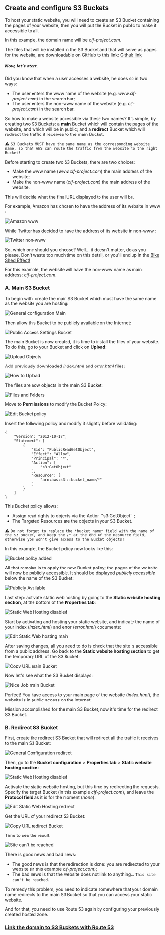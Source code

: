 ## Create and configure S3 Buckets

To host your static website, you will need to create an S3 Bucket containing the pages of your website, then you will put the Bucket in public to make it accessible to all.

In this example, the domain name will be *cif-project.com*.

The files that will be installed in the S3 Bucket and that will serve as pages for the website, are downloadable on GitHub to this link: [Github link]()

##### Now, let’s start.

Did you know that when a user accesses a website, he does so in two ways:

- The user enters the www name of the website (e.g. *www<nolink>.cif-project.com*) in the search bar;
- The user enters the non-www name of the website (e.g. *cif-project.com*) in the search bar.

So how to make a website accessible via these two names? It's simple, by creating two S3 Buckets: a **main** Bucket which will contain the pages of the website, and which will be in public; and a **redirect** Bucket which will redirect the traffic it receives to the main Bucket.

:warning: `S3 Buckets MUST have the same name as the corresponding website name, so that AWS can route the traffic from the website to the right Bucket!`

Before starting to create two S3 Buckets, there are two choices:
- Make the www name (*www<nolink>.cif-project.com*) the main address of the website;
- Make the non-www name (*cif-project.com*) the main address of the website.

This will decide what the final URL displayed to the user will be.

For example, Amazon has chosen to have the address of its website in www :

![Amazon www](images/amazon-www.png ':size=250')

While Twitter has decided to have the address of its website in non-www :

![Twitter non-www](images/twitter-non-www.png ':size=250')

So, which one should you choose? Well… it doesn't matter, do as you please. Don't waste too much time on this detail, or you'll end up in the [Bike Shed Effect!](https://bikeshed.com/)

For this example, the website will have the non-www name as main address: *cif-project.com*.


### A.	Main S3 Bucket

To begin with, create the main S3 Bucket which must have the same name as the website you are hosting:

![General configuration Main](images/general-configuration-main.png ':size=700')

Then allow this Bucket to be publicly available on the Internet:

![Public Access Settings Bucket](images/public-access-settings-bucket.png ':size=800')

The main Bucket is now created, it is time to install the files of your website. To do this, go to your Bucket and click on **Upload**:

![Upload Objects](images/upload-objects.png ':size=1200')

Add previously downloaded *index.html* and *error.html* files:

![How to Upload](images/how-to-upload.png ':size=1300')

The files are now objects in the main S3 Bucket:

![Files and Folders](images/files-and-folders.png ':size=750')

Move to **Permissions** to modify the Bucket Policy:

![Edit Bucket policy](images/edit-bucket-policy.png ':size=1000')

Insert the following policy and modify it slightly before validating:

```
{
    "Version": "2012-10-17",
    "Statement": [
        {
            "Sid": "PublicReadGetObject",
            "Effect": "Allow",
            "Principal": "*",
            "Action": [
                "s3:GetObject"
            ],
            "Resource": [
                "arn:aws:s3:::bucket_name/*"
            ]
        }
    ]
}
```

This Bucket policy allows:
- Assign read rights to objects via the Action ''s3:GetObject'' ;
- The Targeted Resources are the objects in your S3 Bucket.

:warning: `Do not forget to replace the *bucket_name* field with the name of the S3 Bucket, and keep the /* at the end of the Resource field, otherwise you won't give access to the Bucket objects!`

In this example, the Bucket policy now looks like this:

![Bucket policy added](images/bucket-policy-added.png ':size=1350')

All that remains is to apply the new Bucket policy; the pages of the website will now be publicly accessible. It should be displayed *publicly accessible* below the name of the S3 Bucket:

![Publicly Available](images/publicly-available.png ':size=200')

Last step: activate static web hosting by going to the **Static website hosting section**, at the bottom of the **Properties tab**:

![Static Web Hosting disabled](images/static-web-hosting-disabled.png ':size=1100')

Start by activating and hosting your static website, and indicate the name of your index (*index.html*) and error (*error.html*) documents:

![Edit Static Web hosting main](images/edit-static-web-hosting-main.png ':size=700')

After saving changes, all you need to do is check that the site is accessible from a public address. Go back to the **Static website hosting section** to get the temporary URL of the S3 Bucket:

![Copy URL main Bucket](images/copy-url-main-bucket.png ':size=1400')

Now let's see what the S3 Bucket displays:

![Nice Job main Bucket](images/nice-job-main-bucket.png ':size=600')

Perfect! You have access to your main page of the website (*index.html*), the website is in public access on the internet.

Mission accomplished for the main S3 Bucket, now it's time for the redirect S3 Bucket.

### B.	Redirect S3 Bucket

First, create the redirect S3 Bucket that will redirect all the traffic it receives to the main S3 Bucket:

![General Configuration redirect](images/general-configuration-redirect.png ':size=700')

Then, go to the **Bucket configuration** > **Properties tab** > **Static website hosting section**:

![Static Web Hosting disabled](images/static-web-hosting-disabled.png ':size=1100')

Activate the static website hosting, but this time by redirecting the requests. Specify the target Bucket (in this example *cif-project.com*), and leave the **Protocol field** as it is for the moment (*none*):

![Edit Static Web Hosting redirect](images/edit-static-web-hosting-redirect.png ':size=700')

Get the URL of your redirect S3 Bucket:

![Copy URL redirect Bucket](images/copy-url-redirect-bucket.png ':size=1200')

Time to see the result:

![Site can't be reached](images/site-cant-be-reached.png ':size=1000')

There is good news and bad news:
- The good news is that the redirection is done: you are redirected to your website (in this example *cif-project.com*);
- The bad news is that the website does not link to anything... `This site can't be reached`.

To remedy this problem, you need to indicate somewhere that your domain name redirects to the main S3 Bucket so that you can access your static website.

And for that, you need to use Route 53 again by configuring your previously created hosted zone.

### [Link the domain to S3 Buckets with Route 53](/projects/project-1/part-5/README.md)